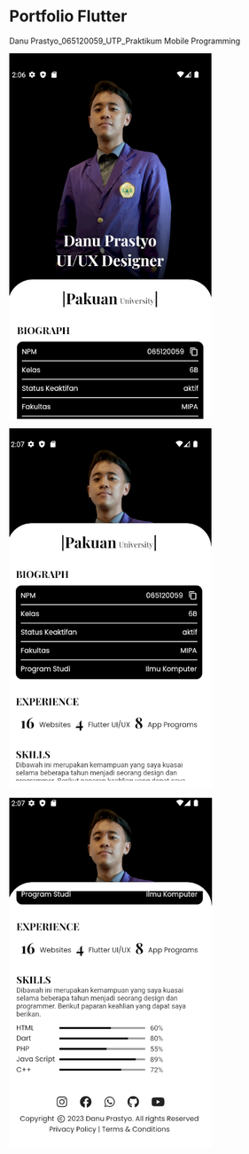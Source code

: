 # Portfolio Flutter
Danu Prastyo_065120059_UTP_Praktikum Mobile Programming






![alt text](https://raw.githubusercontent.com/dranuest1540/PortfolioFlutter1/main/hasil/Desain%201.png)





![alt text](https://raw.githubusercontent.com/dranuest1540/PortfolioFlutter1/main/hasil/Desain%202.png)





![alt text](https://raw.githubusercontent.com/dranuest1540/PortfolioFlutter1/main/hasil/Desain%203.png)
